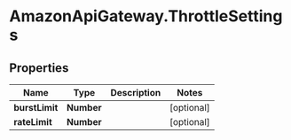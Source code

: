# AmazonApiGateway.ThrottleSettings

## Properties

Name | Type | Description | Notes
------------ | ------------- | ------------- | -------------
**burstLimit** | **Number** |  | [optional] 
**rateLimit** | **Number** |  | [optional] 


